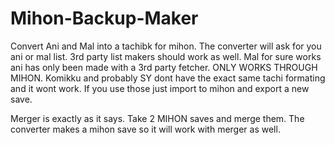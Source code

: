 # Mihon-Backup-Maker
Convert Ani and Mal into a tachibk for mihon.
The converter will ask for you ani or mal list. 3rd party list makers should work as well.
Mal for sure works ani has only been made with a 3rd party fetcher.
ONLY WORKS THROUGH MIHON.
Komikku and probably SY dont have the exact same tachi formating and it wont work.
If you use those just import to mihon and export a new save.

Merger is exactly as it says. Take 2 MIHON saves and merge them.
The converter makes a mihon save so it will work with merger as well.

